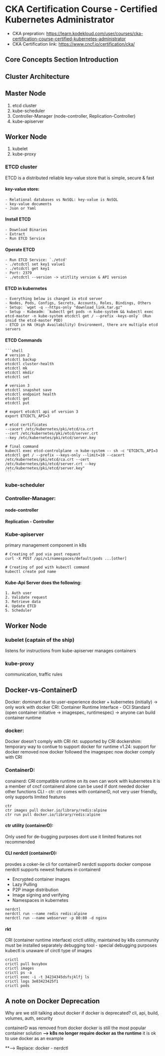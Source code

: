 # CKA Certification Course - Certified Kubernetes Administrator
 - CKA prepration: https://learn.kodekloud.com/user/courses/cka-certification-course-certified-kubernetes-administrator
 - CKA Certification link: https://www.cncf.io/certification/cka/

## Core Concepts Section Introduction
## Cluster Architecture

## Master Node
1. etcd cluster
2. kube-scheduler
3. Controller-Manager (node-controller, Replication-Controller)
4. kube-apiserver

## Worker Node
1. kubelet
2. kube-proxy

### ETCD cluster
ETCD is a distributed reliable key-value store that is simple, secure & fast
#### key-value store:
    - Relational databases vs NoSQL: key-value is NoSQL
    - key-value documents
    - Json or Yaml
#### Install ETCD
    - Download Binaries
    - Extract
    - Run ETCD Service
#### Operate ETCD
    - Run ETCD Service: `./etcd'
    - ./etcdctl set key1 value1
    - ./etcdctl get key1
    - Port: 2379
    - ./etcdctl --version -> utitlity version & API version
#### ETCD in kubernetes
    - Everything below is changed in etcd server
    - Nodes, Pods, Configs, Secrets, Accounts, Roles, Bindings, Others
    - Setup: `wget -q --https-only "download_link.tar.gz"
    - Setup - Kubeadm: `kubectl get pods -n kube-system && kubectl exec etcd-master -n kube-system etcdctl get / --prefix -keys-only` (Run insid the etcd-master POD)
    - ETCD in HA (High Availability) Environment, there are multiple etcd servers
#### ETCD Commands
    ```shell
    # version 2
    etcdctl backup
    etcdctl cluster-health
    etcdctl mk
    etcdctl mkdir
    etcdctl set

    # version 3
    etcdctl snapshot save
    etcdctl endpoint health
    etcdctl get
    etcdctl put

    # export etcdctl api of version 3
    export ETCDCTL_API=3

    # etcd certificates
    --cacert /etc/kubernetes/pki/etcd/ca.crt
    --cert /etc/kubernetes/pki/etcd/server.crt
    --key /etc/kubernetes/pki/etcd/server.key

    # final command
    kubectl exec etcd-controlplane -n kube-system -- sh -c "ETCDCTL_API=3 etcdctl get / --prefix --keys-only --limit=10 --cacert /etc/kubernetes/pki/etcd/ca.crt --cert /etc/kubernetes/pki/etcd/server.crt --key /etc/kubernetes/pki/etcd/server.key"
    ```
### kube-scheduler

### Controller-Manager:
#### node-controller
#### Replication - Controller

### Kube-apiserver
primary management component in k8s
```shell
# Creating of pod via post request
curl -X POST /api/v1/namespaces/default/pods ...[other]

# Creating of pod with kubectl command
kubectl create pod name
```
#### Kube-Api Server does the following:
    1. Auth user
    2. Validate request
    3. Retrieve data
    4. Update ETCD
    5. Scheduler

## Worker Node
### kubelet (captain of the ship)
listens for instructions from kube-apiserver
manages containers

### kube-proxy
communication, traffic rules

## Docker-vs-ContainerD
Docker: dominant due to user-experience
docker + kubernetes (initially) -> only work with docker
CRI: Container Runtime Interface - OCI Standard (open container initiative -> imagespec, runtimespec) -> anyone can build container runtime

### docker:
Docker doesn't comply with CRI
rkt: supported by CRI
dockershim: temporary way to contiue to support docker for runtime
v1.24: support for docker removed
now docker followed the imagespec
now docker comply with CRI

### ContainerD:
conainerd: CRI compatible
runtime on its own
can work with kubernetes
it is a member of cncf
containerd alone can be used if dont needed docker other functions
CLI - ctr: ctr comes with containerD, not very user friendly, only supports limited features
```shell
ctr
ctr images pull docker.io/library/redis:alpine
ctr run pull docker.io/library/redis:alpine
```
#### ctr utility (containerD):
Only used for de-bugging purposes
dont use it
limited features
not recommended

#### CLI nerdctl (containerD):
provdes a coker-lie cli for containerD
nerdctl supports docker compose
nerdctl supports newest features in containerd
 - Encrypted container images
 - Lazy Pulling
 - P2P image distribution
 - Image signing and verifying
 - Namespaces in kubernetes
```shell
nerdctl
nerdctl run --name redis redis:alpine
nerdctl run --name webserver -p 80:80 -d nginx
```

#### rkt
CRI (container runtime interface)
crictl utility, maintained by k8s community
must be installed separately
debugging tool - special debugging purposes
kubectl is unaware of circtl type of images
```shell
crictl
crictl pull busybox
crictl images
crictl ps -a
crictl exec -i -t 34234345dsfsjklfj ls
crictl logs 3e03423425f1
crictl pods
```

## A note on Docker Deprecation
Why are we still talking about docker if docker is deprecated?
cli, api, build, volumes, auth, security

containerD was removed from docker
docker is still the most popular container solution
**--> k8s no longer require docker as the runtime**
it is ok to use docker as an example

**--> Replace: docker - nerdctl


